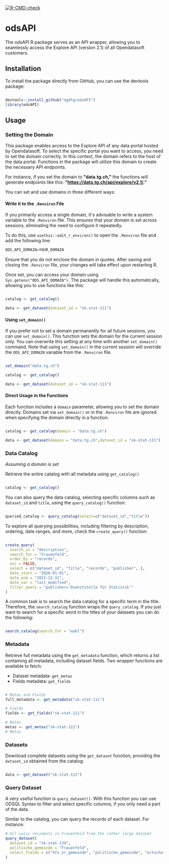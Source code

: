 [![R-CMD-check](https://github.com/ogdtg/odsAPI/actions/workflows/R-CMD-check.yaml/badge.svg)](https://github.com/ogdtg/odsAPI/actions/workflows/R-CMD-check.yaml)


# odsAPI
The odsAPI R package serves as an API wrapper, allowing you to seamlessly access the Explore API (version 2.1) of all Opendatasoft customers.

## Installation

To install the package directly from GitHub, you can use the devtools package:
```r

devtools::install_github("ogdtg/odsAPI")
library(odsAPI)

```

## Usage

### Setting the Domain

This package enables access to the Explore API of any data portal hosted by Opendatasoft. To select the specific portal you want to access, you need to set the domain correctly. In this context, the domain refers to the host of the data portal. Functions in the package will utilize this domain to create the necessary API endpoints.

For instance, if you set the domain to **"data.tg.ch,"** the functions will generate endpoints like this: **"https://data.tg.ch/api/explore/v2.1/."**

You can set and use domains in three different ways:


#### Write it to the `.Renviron` File

If you primarily access a single domain, it's advisable to write a system variable to the `.Renviron` file. This ensures that your domain is set across sessions, eliminating the need to configure it repeatedly.

To do this, use `usethis::edit_r_environ()` to open the `.Renviron` file and add the following line:
```r
ODS_API_DOMAIN=YOUR_DOMAIN
```

Ensure that you do not enclose the domain in quotes. After saving and closing the `.Renviron` file, your changes will take effect upon restarting R.

Once set, you can access your domain using `Sys.getenv("ODS_API_DOMAIN")`. The package will handle this automatically, allowing you to use functions like this:
```r

catalog <- get_catalog()

data <- get_dataset(dataset_id = "sk-stat-111")

```

#### Using `set_domain()`

If you prefer not to set a domain permanently for all future sessions, you can use `set_domain()`. This function sets the domain for the current session only. You can overwrite this setting at any time with another `set_domain()` command. Note that using `set_domain()` in the current session will override the `ODS_API_DOMAIN` variable from the `.Renviron` file.
```r

set_domain("data.tg.ch")

catalog <- get_catalog()

data <- get_dataset(dataset_id = "sk-stat-111")


```

#### Direct Usage in the Functions

Each function includes a `domain` parameter, allowing you to set the domain directly. Domains set via `set_domain()` or in the `.Renviron` file are ignored when specifying the domain directly in a function.

```r

catalog <- get_catalog(domain = "data.tg.ch")

data <- get_dataset(domain = "data.tg.ch",dataset_id = "sk-stat-111")

```

### Data Catalog

*Assuming a domain is set*

Retrieve the entire catalog with all metadata using `get_catalog()`

```r

catalog <- get_catalog()

```

You can also query the data catalog, selecting specific columns such as `dataset_id` and `title`, using the `query_catalog()` function:

```r

queried_catalog <- query_catalog(select=c("dataset_id","title"))

```
To explore all querying possibilities, including filtering by description, ordering, date ranges, and more, check the `create_query()` function:

```r

create_query(
  search_in = "description",
  search_for = "Frauenfeld",
  order_by = "records",
  asc = FALSE,
  select = c("dataset_id", "title", "records", "publisher", ),
  date_start = "2020-01-01",
  date_end = "2022-12-31",
  date_var = "last_modified",
  filter_query = "publisher='Dienststelle für Statistik'"
)

```

A common task is to search the data catalog for a specific term in the title. Therefore, the `search_catalog` function wraps the `query_catalog`.
If you just want to search for a specific word in the titles of your datasets you can do the following:

```r

search_catalog(search_for = "wahl")


```

### Metadata

Retrieve full metadata using the `get_metadata` function, which returns a list containing all metadata, including dataset fields. Two wrapper functions are available to fetch:

- Dataset metadata: `get_metas`
- Fields metadata: `get_fields`

```r

# Metas and Fields
full_metadata <- get_metadata("sk-stat-111")

# Fields
fields <- get_fields("sk-stat-111")

# Metas
metas <- get_metas("sk-stat-111")
# Metas


```

### Datasets


Download complete datasets using the `get_dataset` function, providing the `dataset_id` obtained from the catalog:

```r

data <- get_dataset("sk-stat-111")

```

### Query Dataset

A very useful function is `query_dataset()`. With this function you can use ODSQL Syntax to filter and select specific columns, if you only need a part of the data.

Similar to the catalog, you can query the records of each dataset. For instance:

```r
# All swiss residents in Frauenfeld from the rather large dataset
query_dataset(
  dataset_id = "sk-stat-134",
  politische_gemeinde = "Frauenfeld",
  select_fields = c("bfs_nr_gemeinde", "politische_gemeinde", "ortschaft" ,"einwohner_schweizer")
)


```
